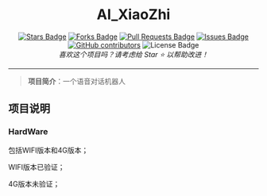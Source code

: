 <h1 align="center">AI_XiaoZhi</h1>
<div align="center">
<a href="https://github.com/mixiaojiediy/AI_XiaoZhi/stargazers"><img src="https://img.shields.io/github/stars/mixiaojiediy/AI_XiaoZhi" alt="Stars Badge"/></a>
<a href="https://github.com/mixiaojiediy/AI_XiaoZhi/network/members"><img src="https://img.shields.io/github/forks/mixiaojiediy/AI_XiaoZhi" alt="Forks Badge"/></a>
<a href="https://github.com/mixiaojiediy/AI_XiaoZhi/pulls"><img src="https://img.shields.io/github/issues-pr/mixiaojiediy/AI_XiaoZhi" alt="Pull Requests Badge"/></a>
<a href="https://github.com/mixiaojiediy/AI_XiaoZhi/issues"><img src="https://img.shields.io/github/issues/mixiaojiediy/AI_XiaoZhi" alt="Issues Badge"/></a>
<a href="https://github.com/mixiaojiediy/AI_XiaoZhi/graphs/contributors"><img alt="GitHub contributors" src="https://img.shields.io/github/contributors/mixiaojiediy/AI_XiaoZhi?color=2b9348"></a>
<a><img src="https://img.shields.io/github/license/mixiaojiediy/AI_XiaoZhi?color=2b9348" alt="License Badge"/></a>
</div>
<div align="center">
<i>喜欢这个项目吗？请考虑给 Star ⭐️ 以帮助改进！</i>
</div>

---

>**项目简介**：一个语音对话机器人

## 项目说明 

### HardWare

包括WIFI版本和4G版本；

WIFI版本已验证；

4G版本未验证；








